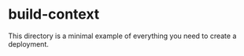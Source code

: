 # build-context

This directory is a minimal example of everything you need to create a deployment.
